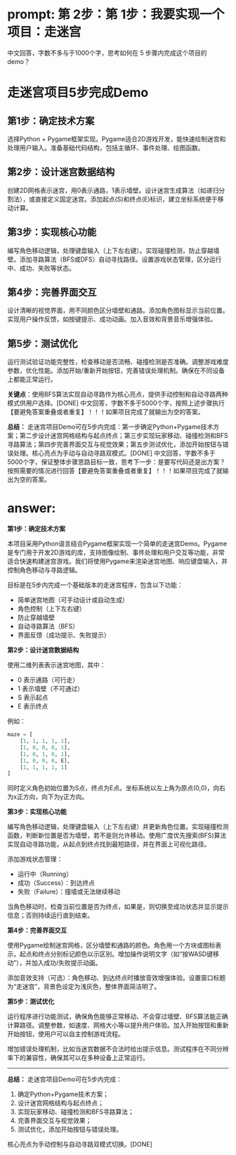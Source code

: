 # prompt: 第 2步：第 1步：我要实现一个项目：走迷宫
中文回答，字数不多与于1000个字，思考如何在 5 步骤内完成这个项目的demo？

# 走迷宫项目5步完成Demo

## 第1步：确定技术方案
选择Python + Pygame框架实现。Pygame适合2D游戏开发，能快速绘制迷宫和处理用户输入。准备基础代码结构，包括主循环、事件处理、绘图函数。

## 第2步：设计迷宫数据结构
创建2D网格表示迷宫，用0表示通路，1表示墙壁。设计迷宫生成算法（如递归分割法），或直接定义固定迷宫。添加起点(S)和终点(E)标识，建立坐标系统便于移动计算。

## 第3步：实现核心功能
编写角色移动逻辑，处理键盘输入（上下左右键）。实现碰撞检测，防止穿越墙壁。添加寻路算法（BFS或DFS）自动寻找路径。设置游戏状态管理，区分运行中、成功、失败等状态。

## 第4步：完善界面交互
设计清晰的视觉界面，用不同颜色区分墙壁和通路。添加角色图标显示当前位置。实现用户操作反馈，如按键提示、成功动画。加入音效和背景音乐增强体验。

## 第5步：测试优化
运行测试验证功能完整性，检查移动是否流畅、碰撞检测是否准确。调整游戏难度参数，优化性能。添加开始/重新开始按钮，完善错误处理机制。确保在不同设备上都能正常运行。

**关键点**：使用BFS算法实现自动寻路作为核心亮点，提供手动控制和自动寻路两种模式供用户选择。[DONE]
中文回答，字数不多于5000个字，按照上述步骤执行【要避免答案重叠或者重复】！！！如果项目完成了就输出为空的答案。

**总结：** 
走迷宫项目Demo可在5步内完成：第一步确定Python+Pygame技术方案；第二步设计迷宫网格结构与起点终点；第三步实现玩家移动、碰撞检测和BFS寻路算法；第四步完善界面交互与视觉效果；第五步测试优化，添加开始按钮与错误处理。核心亮点为手动与自动寻路双模式。[DONE]
中文回答，字数不多于5000个字，保证整体步骤思路目标一致，思考下一步：是要写代码还是出方案？按照需要的情况进行回答【要避免答案重叠或者重复】！！！如果项目完成了就输出为空的答案。

# answer: 
 **第1步：确定技术方案**

本项目采用Python语言结合Pygame框架实现一个简单的走迷宫Demo。Pygame是专门用于开发2D游戏的库，支持图像绘制、事件处理和用户交互等功能，非常适合快速构建迷宫游戏。我们将使用Pygame来渲染迷宫地图、响应键盘输入，并控制角色移动与寻路逻辑。

目标是在5步内完成一个基础版本的走迷宫程序，包含以下功能：
- 简单迷宫地图（可手动设计或自动生成）
- 角色控制（上下左右键）
- 防止穿越墙壁
- 自动寻路算法（BFS）
- 界面反馈（成功提示、失败提示）

**第2步：设计迷宫数据结构**

使用二维列表表示迷宫地图，其中：
- 0 表示通路（可行走）
- 1 表示墙壁（不可通过）
- S 表示起点
- E 表示终点

例如：
```python
maze = [
    [1, 1, 1, 1, 1],
    [1, 0, 0, 0, 1],
    [1, 0, 1, 0, 1],
    [1, 0, 0, 0, E],
    [1, 1, 1, 1, 1]
]
```
同时定义角色初始位置为S点，终点为E点。坐标系统以左上角为原点(0,0)，向右为x正方向，向下为y正方向。

**第3步：实现核心功能**

编写角色移动逻辑，处理键盘输入（上下左右键）并更新角色位置。实现碰撞检测函数，判断新位置是否为墙壁，若不是则允许移动。使用广度优先搜索(BFS)算法实现自动寻路功能，从起点到终点找到最短路径，并在界面上可视化路径。

添加游戏状态管理：
- 运行中（Running）
- 成功（Success）：到达终点
- 失败（Failure）：撞墙或无法继续移动

当角色移动时，检查当前位置是否为终点，如果是，则切换至成功状态并显示提示信息；否则持续运行直到结束。

**第4步：完善界面交互**

使用Pygame绘制迷宫网格，区分墙壁和通路的颜色。角色用一个方块或图标表示，起点和终点分别标记颜色以示区别。增加操作说明文字（如“按WASD键移动”），并加入成功/失败提示动画。

添加音效支持（可选）：角色移动、到达终点时播放音效增强体验。设置窗口标题为“走迷宫”，背景色设定为浅灰色，整体界面简洁明了。

**第5步：测试优化**

运行程序进行功能测试，确保角色能够正常移动、不会穿过墙壁、BFS算法能正确计算路径。调整参数，如速度、网格大小等以提升用户体验。加入开始按钮和重新开始按钮，使用户可以自主控制游戏流程。

增加错误处理机制，比如当迷宫数据不合法时给出提示信息。测试程序在不同分辨率下的兼容性，确保其可以在多种设备上正常运行。

---

**总结：**
走迷宫项目Demo可在5步内完成：
1. 确定Python+Pygame技术方案；
2. 设计迷宫网格结构与起点终点；
3. 实现玩家移动、碰撞检测和BFS寻路算法；
4. 完善界面交互与视觉效果；
5. 测试优化，添加开始按钮与错误处理。

核心亮点为手动控制与自动寻路双模式切换。[DONE]
